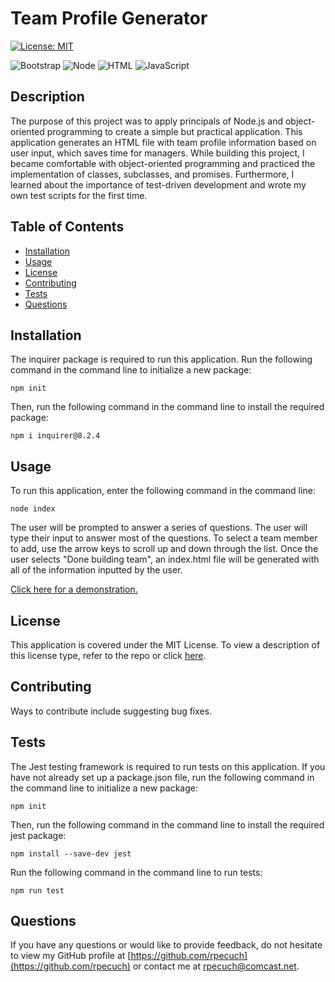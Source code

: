# Team Profile Generator

  [![License: MIT](https://img.shields.io/badge/License-MIT-yellow.svg)](https://opensource.org/licenses/MIT)

  ![Bootstrap](https://img.shields.io/badge/Bootstrap-563D7C?style=for-the-badge&logo=bootstrap&logoColor=white)
  ![Node](https://img.shields.io/badge/Node.js-339933?style=for-the-badge&logo=nodedotjs&logoColor=white)
  ![HTML](https://img.shields.io/badge/HTML5-E34F26?style=for-the-badge&logo=html5&logoColor=white)
  ![JavaScript](https://img.shields.io/badge/JavaScript-323330?style=for-the-badge&logo=javascript&logoColor=F7DF1E)

  ## Description

The purpose of this project was to apply principals of Node.js and object-oriented programming to create a simple but practical application. This application generates an HTML file with team profile information based on user input, which saves time for managers. While building this project, I became comfortable with object-oriented programming and practiced the implementation of classes, subclasses, and promises. Furthermore, I learned about the importance of test-driven development and wrote my own test scripts for the first time.

  ## Table of Contents

  - [Installation](#installation)
  - [Usage](#usage)
  - [License](#license)
  - [Contributing](#contributing)
  - [Tests](#tests)
  - [Questions](#questions)

  ## Installation

  The inquirer package is required to run this application. Run the following command in the command line to initialize a new package:

  ~~~
  npm init
  ~~~
  
Then, run the following command in the command line to install the required package:
 
  ~~~
  npm i inquirer@8.2.4
  ~~~

  ## Usage

  To run this application, enter the following command in the command line:

  ~~~
  node index
  ~~~
  
The user will be prompted to answer a series of questions. The user will type their input to answer most of the questions. To select a team member to add, use the arrow keys to scroll up and down through the list. Once the user selects "Done building team", an index.html file will be generated with all of the information inputted by the user.

[Click here for a demonstration.](https://user-images.githubusercontent.com/109092365/189984433-1a4dff75-99af-43e9-99be-0b64617b6a64.webm)

  ## License

  This application is covered under the MIT License.
  To view a description of this license type, refer to the repo or click [here](https://opensource.org/licenses/MIT).

  ## Contributing

  Ways to contribute include suggesting bug fixes.
  
  ## Tests

  The Jest testing framework is required to run tests on this application. If you have not already set up a package.json file, run the following command in the command line to initialize a new package:

  ~~~
  npm init
  ~~~

  Then, run the following command in the command line to install the required jest package:
 
  ~~~
  npm install --save-dev jest
  ~~~

  Run the following command in the command line to run tests:

  ~~~
  npm run test
  ~~~

  ## Questions

  If you have any questions or would like to provide feedback, do not hesitate to view my GitHub profile at [https://github.com/rpecuch](https://github.com/rpecuch) or contact me at rpecuch@comcast.net.
